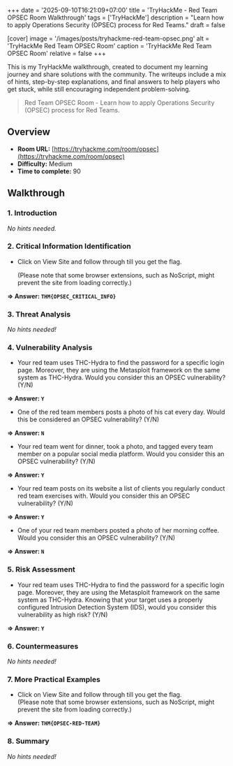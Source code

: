 +++
date = '2025-09-10T16:21:09+07:00'
title = 'TryHackMe - Red Team OPSEC Room Walkthrough'
tags = ['TryHackMe']
description = "Learn how to apply Operations Security (OPSEC) process for Red Teams."
draft = false

[cover]
  image = '/images/posts/tryhackme-red-team-opsec.png'
  alt = 'TryHackMe Red Team OPSEC Room'
  caption = 'TryHackMe Red Team OPSEC Room'
  relative = false
+++

This is my TryHackMe walkthrough, created to document my learning journey and share solutions with the community. The writeups include a mix of hints, step-by-step explanations, and final answers to help players who get stuck, while still encouraging independent problem-solving.

> Red Team OPSEC Room - Learn how to apply Operations Security (OPSEC) process for Red Teams.

## Overview

-   **Room URL:** [https://tryhackme.com/room/opsec](https://tryhackme.com/room/opsec)
-   **Difficulty:** Medium
-   **Time to complete:** 90

## Walkthrough

### 1. Introduction

_No hints needed._

### 2. Critical Information Identification

-   <p>Click on View Site and follow through till you get the flag.</p><p>(Please note that some browser extensions, such as NoScript, might prevent the site from loading correctly.)</p>

**=> Answer: `THM{OPSEC_CRITICAL_INFO}`**

### 3. Threat Analysis

_No hints needed!_

### 4. Vulnerability Analysis

-   Your red team uses THC-Hydra to find the password for a specific login page. Moreover, they are using the Metasploit framework on the same system as THC-Hydra. Would you consider this an OPSEC vulnerability? (Y/N)

**=> Answer: `Y`**

-   <p>One of the red team members posts a photo of his cat every day. Would this be considered an OPSEC vulnerability? (Y/N)<br /></p>

**=> Answer: `N`**

-   <p>Your red team went for dinner, took a photo, and tagged every team member on a popular social media platform. Would you consider this an OPSEC vulnerability? (Y/N)<br /></p>

**=> Answer: `Y`**

-   <p>Your red team posts on its website a list of clients you regularly conduct red team exercises with. Would you consider this an OPSEC vulnerability? (Y/N)<br /></p>

**=> Answer: `Y`**

-   <p>One of your red team members posted a photo of her morning coffee. Would you consider this an OPSEC vulnerability? (Y/N)<br /></p>

**=> Answer: `N`**

### 5. Risk Assessment

-   Your red team uses THC-Hydra to find the password for a specific login page. Moreover, they are using the Metasploit framework on the same system as THC-Hydra. Knowing that your target uses a properly configured Intrusion Detection System (IDS), would you consider this vulnerability as high risk? (Y/N)

**=> Answer: `Y`**

### 6. Countermeasures

_No hints needed!_

### 7. More Practical Examples

-   <div>Click on View Site and follow through till you get the flag.</div><div>(Please note that some browser extensions, such as NoScript, might prevent the site from loading correctly.)</div>

**=> Answer: `THM{OPSEC-RED-TEAM}`**

### 8. Summary

_No hints needed!_
